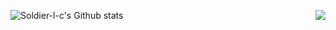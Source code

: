 ![Soldier-l-c's Github stats](https://github-readme-stats.vercel.app/api?username=Soldier-l-c&show_icons=true&theme=highcontrast)
<img align="right" src="https://github-readme-stats.vercel.app/api?username=Soldier-l-c&show_icons=true&icon_color=CE1D2D&text_color=718096&bg_color=ffffff&hide_title=true" /> 
